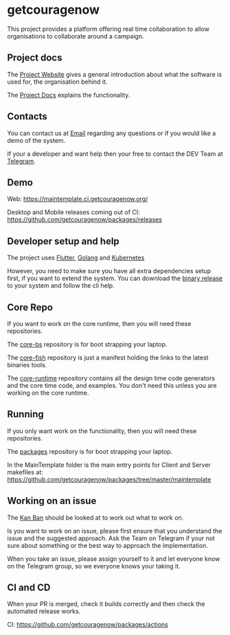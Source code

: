 # getcouragenow

This project provides a platform offering real time collaboration to allow organisations to collaborate around a campaign.



## Project docs

The [Project Website](https://getcouragenow.org/) gives a general introduction about what the software is used for, the organisation behind it.

The [Project Docs](https://docs.google.com/document/d/1caq1gSvHqVXVCOCGPsqi7I0fbF-Gdyryd07CL9yJ55o) explains the functionality.

## Contacts

You can contact us at [Email](mailto:contact@getcouragenow.org) regarding any questions or if you would like a demo of the system.

If your a developer and want help then your free to contact the DEV Team at [Telegram](https://t.me/getcouragenow_dev).

## Demo

Web: https://maintemplate.ci.getcouragenow.org/

Desktop and Mobile releases coming out of CI: https://github.com/getcouragenow/packages/releases

## Developer setup and help

The project uses [Flutter](https://flutter.dev/), [Golang](https://golang.org/) and [Kubernetes](https://kubernetes.io/)

However, you need to make sure you have all extra dependencies setup first, if you want to extend the system. You can download the [binary release](https://github.com/getcouragenow/core-bs/releases) to your system and follow the cli help.

## Core Repo

If you want to work on the core runtime, then you will need these repositories.

The [core-bs](https://github.com/getcouragenow/core-bs) repository is for boot strapping your laptop.

The [core-fish](https://github.com/getcouragenow/core-fish) repository is just a manifest holding the links to the latest binaries tools.

The [core-runtime](https://github.com/getcouragenow/core-runtime) repository
contains all the design time code generators and the core time code, and examples. You don't need this unless you are working on the core runtime.

## Running

If you only want work on the functionality, then you will need these repositories.

The [packages](https://github.com/getcouragenow/packages) repository is for boot strapping your laptop.

In the MainTemplate folder is the main entry points for Client and Server makefiles at: https://github.com/getcouragenow/packages/tree/master/maintemplate


## Working on an issue

The [Kan Ban](https://github.com/orgs/getcouragenow/projects/1) should be looked at to work out what to work on.

Is you want to work on an issue, please first ensure that you understand the issue and the suggested approach. Ask the Team on Telegram if your not sure about something or the best way to approach the implementation.

When you take an issue, please assign yourself to it and let everyone know on the Telegram group, so we everyone knows your taking it.

## CI and CD

When your PR is merged, check it builds correctly and then check the automated release works.

CI: https://github.com/getcouragenow/packages/actions
